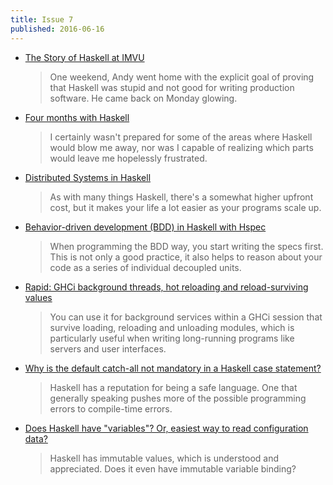 ```yaml
---
title: Issue 7
published: 2016-06-16
---
```


-   [The Story of Haskell at IMVU](https://chadaustin.me/2016/06/the-story-of-haskell-at-imvu/)

    > One weekend, Andy went home with the explicit goal of proving that Haskell was stupid and not good for writing production software. He came back on Monday glowing.

-   [Four months with Haskell](https://lexi-lambda.github.io/blog/2016/06/12/four-months-with-haskell/)

    > I certainly wasn't prepared for some of the areas where Haskell would blow me away, nor was I capable of realizing which parts would leave me hopelessly frustrated.

-   [Distributed Systems in Haskell](https://yager.io/Distributed/Distributed.html)

    > As with many things Haskell, there's a somewhat higher upfront cost, but it makes your life a lot easier as your programs scale up.

-   [Behavior-driven development (BDD) in Haskell with Hspec](https://www.stackbuilders.com/tutorials/haskell/bdd-in-haskell-with-hspec/)

    > When programming the BDD way, you start writing the specs first. This is not only a good practice, it also helps to reason about your code as a series of individual decoupled units.

-   [Rapid: GHCi background threads, hot reloading and reload-surviving values](https://hackage.haskell.org/package/rapid-0.1.1/docs/Rapid.html)

    > You can use it for background services within a GHCi session that survive loading, reloading and unloading modules, which is particularly useful when writing long-running programs like servers and user interfaces.

-   [Why is the default catch-all not mandatory in a Haskell case statement?](https://stackoverflow.com/questions/37782046/why-is-the-default-catch-all-not-mandatory-in-a-haskell-case-statement)

    > Haskell has a reputation for being a safe language. One that generally speaking pushes more of the possible programming errors to compile-time errors.

-   [Does Haskell have "variables"? Or, easiest way to read configuration data?](https://stackoverflow.com/questions/37770984/does-haskell-have-variables-or-easiest-way-to-read-configuration-data)

    > Haskell has immutable values, which is understood and appreciated. Does it even have immutable variable binding?

